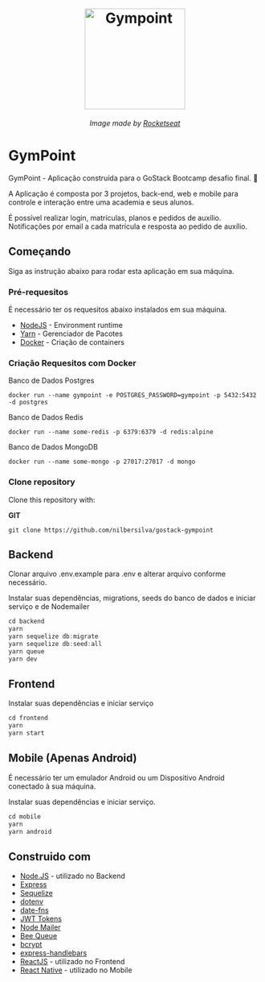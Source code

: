 <h1 align="center">
  <img alt="Gympoint" title="Gympoint" src="https://github.com/Rocketseat/bootcamp-gostack-desafio-02/blob/master/.github/logo.png?raw=true" width="200px" />
</h1>
<p align="center"><i>Image made by <a href="https://rocketseat.com.br/">Rocketseat</a></i></p>

# **GymPoint**
GymPoint - Aplicação construída para o GoStack Bootcamp desafio final. :rocket:

A Aplicação é composta por 3 projetos, back-end, web e mobile para controle e interação entre uma academia e seus alunos.

É possível realizar login, matrículas, planos e pedidos de auxílio.
Notificações por email a cada matrícula e resposta ao pedido de auxílio.


## **Começando**

Siga as instrução abaixo para rodar esta aplicação em sua máquina.

### Pré-requesitos

É necessário ter os requesitos abaixo instalados em sua máquina.

- [NodeJS](https://nodejs.org/en/) - Environment runtime
- [Yarn](https://yarnpkg.com/en/docs/install) - Gerenciador de Pacotes
- [Docker](https://docs.docker.com/install/) - Criação de containers

### **Criação Requesitos com Docker**
Banco de Dados Postgres
```docker
docker run --name gympoint -e POSTGRES_PASSWORD=gympoint -p 5432:5432 -d postgres
```
Banco de Dados Redis
```docker
docker run --name some-redis -p 6379:6379 -d redis:alpine
```
Banco de Dados MongoDB
```docker
docker run --name some-mongo -p 27017:27017 -d mongo
```
### **Clone repository**

Clone this repository with:

**GIT**
```git
git clone https://github.com/nilbersilva/gostack-gympoint
```
## **Backend**
Clonar arquivo .env.example para .env e alterar arquivo conforme necessário.

Instalar suas dependências, migrations, seeds do banco de dados e iniciar serviço e de Nodemailer
```js
cd backend
yarn
yarn sequelize db:migrate
yarn sequelize db:seed:all
yarn queue
yarn dev
```

## **Frontend**
Instalar suas dependências e iniciar serviço
```js
cd frontend
yarn
yarn start
```

## **Mobile** (Apenas Android)
É necessário ter um emulador Android ou um Dispositivo Android conectado à sua máquina.

Instalar suas dependências e iniciar serviço.
```js
cd mobile
yarn
yarn android
```

## Construido com
* [Node.JS](https://nodejs.org/en/) - utilizado no Backend
* [Express](https://expressjs.com/)
* [Sequelize](https://sequelize.org/)
* [dotenv](https://github.com/motdotla/dotenv#readme)
* [date-fns](https://date-fns.org/)
* [JWT Tokens](https://jwt.io/)
* [Node Mailer](https://nodemailer.com/about/)
* [Bee Queue](https://bee-queue.com/)
* [bcrypt](https://github.com/dcodeIO/bcrypt.js/)
* [express-handlebars](https://github.com/ericf/express-handlebars)
* [ReactJS](https://pt-br.reactjs.org/) - utilizado no Frontend
* [React Native](https://facebook.github.io/react-native/) - utilizado no Mobile
